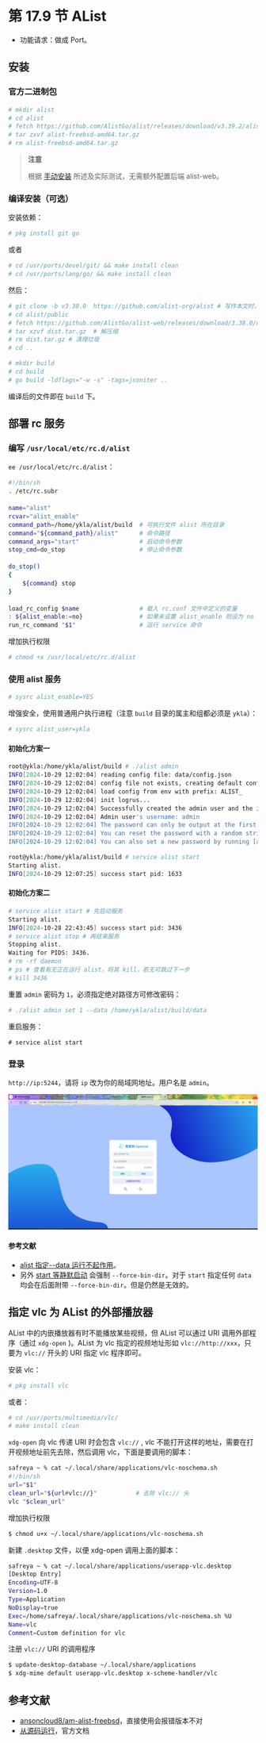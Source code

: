 # 第 17.9 节 AList


- 功能请求：做成 Port。

## 安装

### 官方二进制包

```sh
# mkdir alist
# cd alist
# fetch https://github.com/AlistGo/alist/releases/download/v3.39.2/alist-freebsd-amd64.tar.gz
# tar zxvf alist-freebsd-amd64.tar.gz
# rm alist-freebsd-amd64.tar.gz 
```

>**注意**
>
>根据 [手动安装](https://alist.nn.ci/zh/guide/install/manual.html) 所述及实际测试，无需额外配置后端 alist-web。

### 编译安装（可选）


安装依赖：

```sh
# pkg install git go
```

或者

```sh
# cd /usr/ports/devel/git/ && make install clean
# cd /usr/ports/lang/go/ && make install clean
```

然后：

```sh
# git clone -b v3.38.0  https://github.com/alist-org/alist # 写作本文时，最新版本为 v3.38.0
# cd alist/public
# fetch https://github.com/AlistGo/alist-web/releases/download/3.38.0/dist.tar.gz     # 这是前端部分，官方已经编译好的，注意和后端版本相对应
# tar xzvf dist.tar.gz  # 解压缩
# rm dist.tar.gz # 清理垃圾
# cd ..
```


```bash
# mkdir build
# cd build
# go build -ldflags="-w -s" -tags=jsoniter ..
```

编译后的文件即在 `build` 下。


## 部署 rc 服务

### 编写 `/usr/local/etc/rc.d/alist`

`ee /usr/local/etc/rc.d/alist`：

```sh
#!/bin/sh
. /etc/rc.subr

name="alist"
rcvar="alist_enable"
command_path=/home/ykla/alist/build  # 可执行文件 alist 所在目录
command="${command_path}/alist"      # 命令路径
command_args="start"                 # 启动命令参数
stop_cmd=do_stop                     # 停止命令参数

do_stop()
{
    ${command} stop
}

load_rc_config $name                 # 载入 rc.conf 文件中定义的变量
: ${alist_enable:=no}                # 如果未设置 alist_enable 则设为 no
run_rc_command "$1"                  # 运行 service 命令
```

增加执行权限

```sh
# chmod +x /usr/local/etc/rc.d/alist
```


### 使用 alist 服务

```sh
# sysrc alist_enable=YES
```

增强安全，使用普通用户执行进程（注意 `build` 目录的属主和组都必须是 `ykla`）：

```sh
# sysrc alist_user=ykla
```

#### 初始化方案一

```sh
root@ykla:/home/ykla/alist/build # ./alist admin
INFO[2024-10-29 12:02:04] reading config file: data/config.json        
INFO[2024-10-29 12:02:04] config file not exists, creating default config file 
INFO[2024-10-29 12:02:04] load config from env with prefix: ALIST_     
INFO[2024-10-29 12:02:04] init logrus...                               
INFO[2024-10-29 12:02:04] Successfully created the admin user and the initial password is: CtSnFKv2 # 此处即是密码
INFO[2024-10-29 12:02:04] Admin user's username: admin                 
INFO[2024-10-29 12:02:04] The password can only be output at the first startup, and then stored as a hash value, which cannot be reversed 
INFO[2024-10-29 12:02:04] You can reset the password with a random string by running [alist admin random] 
INFO[2024-10-29 12:02:04] You can also set a new password by running [alist admin set NEW_PASSWORD]
```

```sh
root@ykla:/home/ykla/alist/build # service alist start
Starting alist.
INFO[2024-10-29 12:07:25] success start pid: 1633
```

#### 初始化方案二

```sh
# service alist start # 先启动服务
Starting alist.
INFO[2024-10-28 22:43:45] success start pid: 3436                      
# service alist stop # 再结束服务
Stopping alist.
Waiting for PIDS: 3436.
# rm -rf daemon
# ps # 查看有无正在运行 alist，将其 kill，若无可跳过下一步
# kill 3436
```

重置 `admin` 密码为 `1`，必须指定绝对路径方可修改密码：

```sh
# ./alist admin set 1 --data /home/ykla/alist/build/data
```

重启服务：

```
# service alist start
```

### 登录

`http://ip:5244`，请将 `ip` 改为你的局域网地址。用户名是 `admin`。

![Alist in FreeBSD](../.gitbook/assets/alist.png)


#### 参考文献

- [alist 指定--data 运行不起作用](https://github.com/AlistGo/alist/issues/2580)。
- 另外 [start 等静默启动](https://alist.nn.ci/zh/guide/install/manual.html#%E5%AE%88%E6%8A%A4%E8%BF%9B%E7%A8%8B) 会强制 `--force-bin-dir`。对于 `start` 指定任何 `data` 均会在后面附带  `--force-bin-dir`。但是仍然是无效的。

## 指定 vlc 为 AList 的外部播放器

AList 中的内嵌播放器有时不能播放某些视频，但 AList 可以通过 URI 调用外部程序（通过 `xdg-open` )。AList 为 vlc 指定的视频地址形如 `vlc://http://xxx`，只要为 `vlc://` 开头的 URI 指定 vlc 程序即可。

安装 vlc：

```sh
# pkg install vlc
```

或者：

```sh
# cd /usr/ports/multimedia/vlc/ 
# make install clean
```

`xdg-open` 向 vlc 传递 URI 时会包含 `vlc://` , vlc 不能打开这样的地址，需要在打开视频地址前先去除，然后调用 vlc，下面是要调用的脚本：

```sh
safreya ~ % cat ~/.local/share/applications/vlc-noschema.sh
#!/bin/sh
url="$1"
clean_url="${url#vlc://}"           # 去除 vlc:// 头
vlc "$clean_url"
```

增加执行权限

```sh
$ chmod u+x ~/.local/share/applications/vlc-noschema.sh
```

新建 `.desktop` 文件，以便 xdg-open 调用上面的脚本：

```sh
safreya ~ % cat ~/.local/share/applications/userapp-vlc.desktop
[Desktop Entry]
Encoding=UTF-8
Version=1.0
Type=Application
NoDisplay=true
Exec=/home/safreya/.local/share/applications/vlc-noschema.sh %U
Name=vlc
Comment=Custom definition for vlc
```

注册 `vlc://` URI 的调用程序

```sh
$ update-desktop-database ~/.local/share/applications
$ xdg-mime default userapp-vlc.desktop x-scheme-handler/vlc
```

## 参考文献

- [ansoncloud8/am-alist-freebsd](https://github.com/ansoncloud8/am-alist-freebsd/blob/main/.github/workflows/build.yml)，直接使用会报错版本不对
- [从源码运行](https://alist.nn.ci/zh/guide/install/source.html)，官方文档
